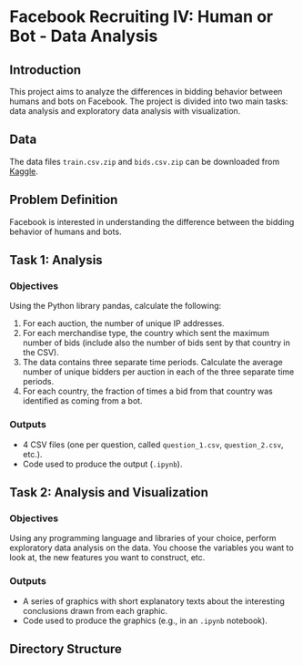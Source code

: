 # Facebook Recruiting IV: Human or Bot - Data Analysis

## Introduction

This project aims to analyze the differences in bidding behavior between humans and bots on Facebook. The project is divided into two main tasks: data analysis and exploratory data analysis with visualization.

## Data

The data files `train.csv.zip` and `bids.csv.zip` can be downloaded from [Kaggle](https://www.kaggle.com/c/facebook-recruiting-iv-human-or-bot/data).

## Problem Definition

Facebook is interested in understanding the difference between the bidding behavior of humans and bots.

## Task 1: Analysis

### Objectives

Using the Python library pandas, calculate the following:

1. For each auction, the number of unique IP addresses.
2. For each merchandise type, the country which sent the maximum number of bids (include also the number of bids sent by that country in the CSV).
3. The data contains three separate time periods. Calculate the average number of unique bidders per auction in each of the three separate time periods.
4. For each country, the fraction of times a bid from that country was identified as coming from a bot.

### Outputs

- 4 CSV files (one per question, called `question_1.csv`, `question_2.csv`, etc.).
- Code used to produce the output (`.ipynb`).

## Task 2: Analysis and Visualization

### Objectives

Using any programming language and libraries of your choice, perform exploratory data analysis on the data. You choose the variables you want to look at, the new features you want to construct, etc.

### Outputs

- A series of graphics with short explanatory texts about the interesting conclusions drawn from each graphic.
- Code used to produce the graphics (e.g., in an `.ipynb` notebook).

## Directory Structure


